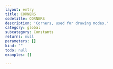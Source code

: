 ```yaml
---
layout: entry
title: CORNERS
codetitle: CORNERS
description: 'Corners, used for drawing modes.'
category: global
subcategory: Constants
returns: null
parameters: []
kind: ""
todo: null
examples: []

---
```

